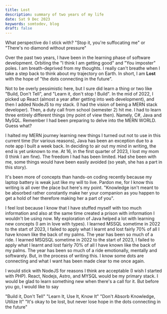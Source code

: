 ```yaml
---
title: Lost
description: summary of two years of my life
date: Sat 9 Dec 2023
keywords: somtodev, blog
draft: false
---
```


What perspective do I stick with?
"Stop it, you're suffocating me" or
"There's no diamond without pressure"

Over the past two years, I have been in the learning phase of software development. Orbiting the "I think I am getting good" and "You imposter" poles. I am breath-deprived from my thoughts. I really can't breathe when I take a step back to think about my trajectory on Earth. In short, I am **Lost** with the hope of "the dots connecting in the future".

Not to be overly pessimistic here, but I sure did learn a thing or two like "Build, Don't Tell", and "Learn it, don't stop ! Build". In the mid of 2022, I picked up React (almost a year after getting into web development), and then I added NodeJS to my stack. (I had the vision of being a MERN stack developer). Then, a duty call from school (semester 2) hit me. I had to learn three entirely different things (my point of view then). Namely, C#, Java and MySQL. Remember I had been preparing to delve into the MERN WORLD. Guess what?

I halted my MERN journey learning new things I turned out not to use in this current time (for various reasons), Java has been an exception due to a note app I built a week back. In deciding to air out my mind in writing, the end is yet unknown to me. At 16, in the first quarter of 2023, I lost my mom (I think I am fine). The freedom I had has been limited. Had she been with me, some things would have been easily avoided (so yeah, she has a part in this story).

It's been more of concepts than hands-on coding recently because my laptop battery is weak just like my will to live. Pardon me, for I know this writing is all over the place but here's my point. "Knowledge isn't meant to be absorbed rather constantly make her your companion as you happen to get a hold of her therefore making her a part of you".

I feel lost because I know that I have stuffed myself with too much information and also at the same time created a prison with information I wouldn't be using now. My exploration of Java helped a lot with learning new concepts (I am in love with types). I learned MSSQL sometime in 2022 to the start of 2023, I failed to apply what I learnt and lost fairly 70% of all I have known like the back of my palms. The year has been so much of a ride. I learned MSQSQL sometime in 2022 to the start of 2023, I failed to apply what I learnt and lost fairly 70% of all I have known like the back of my palms. The year has been so much of a ride emotionally, mentally and softwarely. But, in the process of writing this. I know some dots are connecting and what I want has been made clear to me once again.

I would stick with NodeJS for reasons I think are acceptable (I wish I started with PHP). React, Nodejs, Astro, and MYSQL would be my primary stack. I would be glad to learn something new when there's a call for it. But before you go, I would like to say

"Build it, Don't Tell"
"Learn It, Use It, Know It"
"Don't Absorb Knowledge, Utilize It"
"It's okay to be lost, but never lose hope in the dots connecting in the future"
